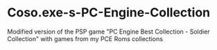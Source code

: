 # Coso.exe-s-PC-Engine-Collection
Modified version of the PSP game "PC Engine Best Collection - Soldier Collection" with games from my PCE Roms collections
